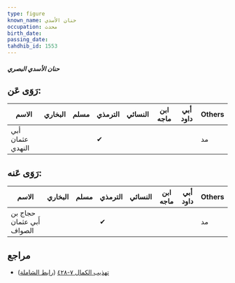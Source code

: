 ```yaml
---
type: figure
known_name: حنان الأسدي
occupation: محدث
birth_date:
passing_date:
tahdhib_id: 1553
---
```

##### حنان الأسدي البصري

## رَوَى عَن:
| الاسم            | البخاري | مسلم | الترمذي | النسائي | ابن ماجه | أبي داود | Others |
| ---------------- | ------- | ---- | ------- | ------- | -------- | -------- | ------ |
| أبي عثمان النهدي |         |      | ✔       |         |          |          | مد     |
## رَوَى عَنه:
| الاسم                     | البخاري | مسلم | الترمذي | النسائي | ابن ماجه | أبي داود | Others |
| ------------------------- | ------- | ---- | ------- | ------- | -------- | -------- | ------ |
| حجاج بن أَبي عثمان الصواف |         |      | ✔       |         |          |          | مد     |
## مراجع
- [تهذيب الكمال ٧-٤٢٨](obsidian://open?vault=Tahdhib-al-Kamal&file=Figures/١٥٥٣-حنان%20الأسدي%20البصري) ([رابط الشاملة](https://shamela.ws/book/3722/3650))